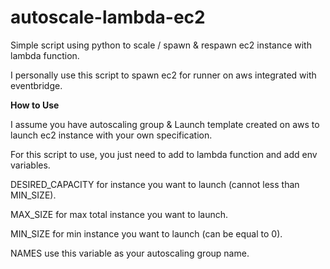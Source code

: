 # autoscale-lambda-ec2
Simple script using python to scale / spawn &amp; respawn ec2 instance with lambda function.


I personally use this script to spawn ec2 for runner on aws integrated with eventbridge.

**How to Use**

I assume you have autoscaling group & Launch template created on aws to launch ec2 instance with your own specification.



For this script to use, you just need to add to lambda function and add env variables.

DESIRED_CAPACITY for instance you want to launch (cannot less than MIN_SIZE).

MAX_SIZE for max total instance you want to launch.

MIN_SIZE for min instance you want to launch (can be equal to 0).

NAMES use this variable as your autoscaling group name.

